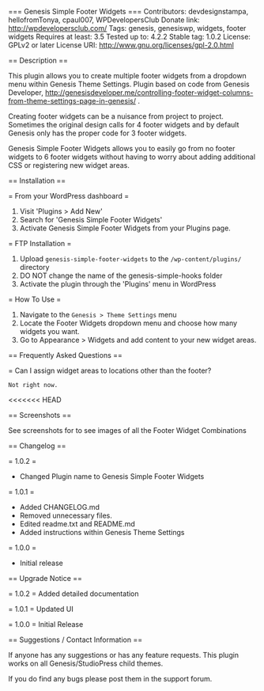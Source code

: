 === Genesis Simple Footer Widgets ===
Contributors: devdesignstampa, hellofromTonya, cpaul007, WPDevelopersClub
Donate link: http://wpdevelopersclub.com/
Tags: genesis, genesiswp, widgets, footer widgets
Requires at least: 3.5
Tested up to: 4.2.2
Stable tag: 1.0.2
License: GPLv2 or later
License URI: http://www.gnu.org/licenses/gpl-2.0.html

== Description ==

This plugin allows you to create multiple footer widgets from a dropdown menu within Genesis Theme Settings. Plugin based on code from Genesis Developer, http://genesisdeveloper.me/controlling-footer-widget-columns-from-theme-settings-page-in-genesis/ .

Creating footer widgets can be a nuisance from project to project. Sometimes the original design calls for 4 footer widgets and by default Genesis only has the proper code for 3 footer widgets.

Genesis Simple Footer Widgets allows you to easily go from no footer widgets to 6 footer widgets without having to worry about adding additional CSS or registering new widget areas.  

== Installation ==

= From your WordPress dashboard =

1. Visit 'Plugins > Add New'
2. Search for 'Genesis Simple Footer Widgets'
3. Activate Genesis Simple Footer Widgets from your Plugins page.


= FTP Installation =

1. Upload `genesis-simple-footer-widgets` to the `/wp-content/plugins/` directory
2. DO NOT change the name of the genesis-simple-hooks folder
3. Activate the plugin through the 'Plugins' menu in WordPress

= How To Use =

1. Navigate to the `Genesis > Theme Settings` menu
2. Locate the Footer Widgets dropdown menu and choose how many widgets you want.
3. Go to Appearance > Widgets and add content to your new widget areas.

== Frequently Asked Questions ==

= Can I assign widget areas to locations other than the footer? 

	Not right now.
<<<<<<< HEAD

== Screenshots ==

See screenshots for to see images of all the Footer Widget Combinations

== Changelog ==

= 1.0.2 =
* Changed Plugin name to Genesis Simple Footer Widgets

= 1.0.1 =
* Added CHANGELOG.md 
* Removed unnecessary files. 
* Edited readme.txt and README.md 
* Added instructions within Genesis Theme Settings

= 1.0.0 =
* Initial release

== Upgrade Notice ==

= 1.0.2 =
Added detailed documentation

= 1.0.1 =
Updated UI 

= 1.0.0 =
Initial Release

== Suggestions / Contact Information ==

If anyone has any suggestions or has any feature requests. This plugin works on all Genesis/StudioPress child themes. 

If you do find any bugs please post them in the support forum.
